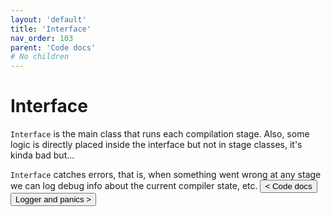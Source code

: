 ```yaml
---
layout: 'default'
title: 'Interface'
nav_order: 103
parent: 'Code docs'
# No children
---
```


# Interface

`Interface` is the main class that runs each compilation stage. Also, some logic is directly placed inside the interface
but not in stage classes, it's kinda bad but... 

`Interface` catches errors, that is, when something went wrong at any stage we can log debug info about the current
compiler state, etc.
<button class="btn btn-outline" href="/code-docs/index.md">< Code docs</button>
<button class="btn btn-outline" href="/code-docs/logger-and-panics.md">Logger and panics ></button>
